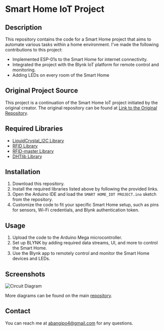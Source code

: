 # Smart Home IoT Project

## Description
This repository contains the code for a Smart Home project that aims to automate various tasks within a home environment. I've made the following contributions to this project:

- Implemented ESP-01s to the Smart Home for internet connectivity.
- Integrated the project with the Blynk IoT platform for remote control and monitoring.
- Adding LEDs on every room of the Smart Home

## Original Project Source
This project is a continuation of the Smart Home IoT project initiated by the original creator. The original repository can be found at [Link to the Original Repository](https://github.com/NorAinShapiqa/Smart-Home-IOT-project).

## Required Libraries

- [LiquidCrystal_I2C Library](https://github.com/johnrickman/LiquidCrystal_I2C)
- [RFID Library](https://miliohm.com/wp-content/uploads/2020/07/RFID.zip)
- [RFID-master Library](https://miliohm.com/wp-content/uploads/2020/07/rfid-master.zip)
- [DHTlib Library](https://github.com/RobTillaart/Arduino/tree/master/libraries/DHTlib)

## Installation

1. Download this repository.
2. Install the required libraries listed above by following the provided links.
3. Open the Arduino IDE and load the `SMART HOME_IOT PROJECT.ino` sketch from the repository.
4. Customize the code to fit your specific Smart Home setup, such as pins for sensors, Wi-Fi credentials, and Blynk authentication token.

## Usage

1. Upload the code to the Arduino Mega microcontroller.
2. Set up BLYNK by adding required data streams, UI, and more to control the Smart Home.
3. Use the Blynk app to remotely control and monitor the Smart Home devices and LEDs.

## Screenshots

![Circuit Diagram](https://github.com/NeonicFlames/Smart-Home-IOT-project/assets/86523411/3b9d3831-4ff2-409b-87f1-b61316e43ed7)

More diagrams can be found on the main [repository](https://github.com/NorAinShapiqa/Smart-Home-IOT-project).

## Contact

You can reach me at [abangipo4@gmail.com](abangipo4@gmail.com) for any questions.

